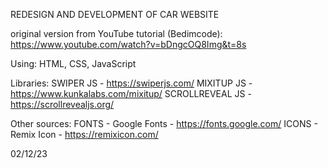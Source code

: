 REDESIGN AND DEVELOPMENT OF CAR WEBSITE

original version from YouTube tutorial (Bedimcode): https://www.youtube.com/watch?v=bDngcOQ8Img&t=8s

Using: HTML, CSS, JavaScript

Libraries:
SWIPER JS - https://swiperjs.com/
MIXITUP JS - https://www.kunkalabs.com/mixitup/
SCROLLREVEAL JS - https://scrollrevealjs.org/

Other sources:
FONTS - Google Fonts - https://fonts.google.com/
ICONS - Remix Icon - https://remixicon.com/

02/12/23
